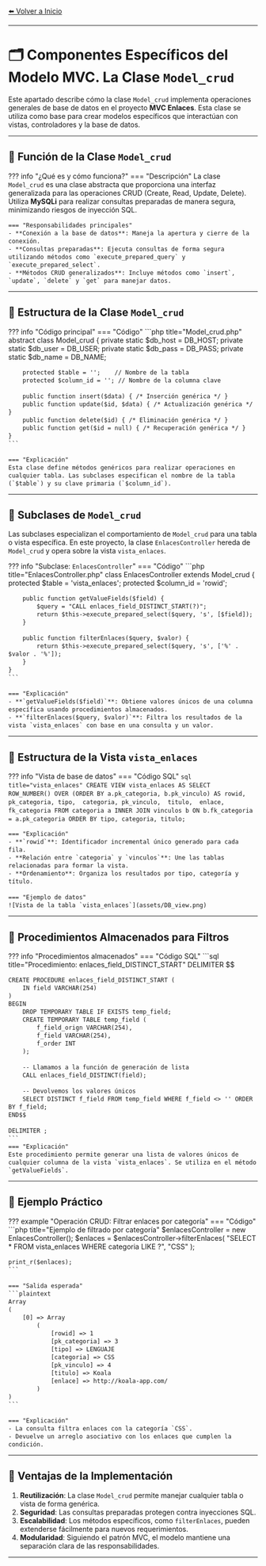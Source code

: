[⬅️ Volver a Inicio](index.md#documentación-del-proyecto-mvc-enlaces) <!-- Enlace de regreso -->

---

# 🗂️ Componentes Específicos del Modelo MVC. La Clase `Model_crud`

Este apartado describe cómo la clase `Model_crud` implementa operaciones generales de base de datos en el proyecto **MVC Enlaces**. Esta clase se utiliza como base para crear modelos específicos que interactúan con vistas, controladores y la base de datos.

---

## 📌 Función de la Clase `Model_crud`

??? info "¿Qué es y cómo funciona?"
    === "Descripción"
    La clase `Model_crud` es una clase abstracta que proporciona una interfaz generalizada para las operaciones CRUD (Create, Read, Update, Delete). Utiliza **MySQLi** para realizar consultas preparadas de manera segura, minimizando riesgos de inyección SQL.

    === "Responsabilidades principales"
    - **Conexión a la base de datos**: Maneja la apertura y cierre de la conexión.
    - **Consultas preparadas**: Ejecuta consultas de forma segura utilizando métodos como `execute_prepared_query` y `execute_prepared_select`.
    - **Métodos CRUD generalizados**: Incluye métodos como `insert`, `update`, `delete` y `get` para manejar datos.

---

## 🌟 Estructura de la Clase `Model_crud`

??? info "Código principal"
    === "Código"
    ```php title="Model_crud.php"
    abstract class Model_crud {
        private static $db_host = DB_HOST;
        private static $db_user = DB_USER;
        private static $db_pass = DB_PASS;
        private static $db_name = DB_NAME;

        protected $table = '';    // Nombre de la tabla
        protected $column_id = ''; // Nombre de la columna clave

        public function insert($data) { /* Inserción genérica */ }
        public function update($id, $data) { /* Actualización genérica */ }
        public function delete($id) { /* Eliminación genérica */ }
        public function get($id = null) { /* Recuperación genérica */ }
    }
    ```

    === "Explicación"
    Esta clase define métodos genéricos para realizar operaciones en cualquier tabla. Las subclases especifican el nombre de la tabla (`$table`) y su clave primaria (`$column_id`).

---

## 🔧 Subclases de `Model_crud`

Las subclases especializan el comportamiento de `Model_crud` para una tabla o vista específica. En este proyecto, la clase `EnlacesController` hereda de `Model_crud` y opera sobre la vista `vista_enlaces`.

??? info "Subclase: `EnlacesController`"
    === "Código"
    ```php title="EnlacesController.php"
    class EnlacesController extends Model_crud {
        protected $table = 'vista_enlaces';
        protected $column_id = 'rowid';

        public function getValueFields($field) {
            $query = "CALL enlaces_field_DISTINCT_START(?)";
            return $this->execute_prepared_select($query, 's', [$field]);
        }

        public function filterEnlaces($query, $valor) {
            return $this->execute_prepared_select($query, 's', ['%' . $valor . '%']);
        }
    }
    ```

    === "Explicación"
    - **`getValueFields($field)`**: Obtiene valores únicos de una columna específica usando procedimientos almacenados.
    - **`filterEnlaces($query, $valor)`**: Filtra los resultados de la vista `vista_enlaces` con base en una consulta y un valor.

---

## 📂 Estructura de la Vista `vista_enlaces`

??? info "Vista de base de datos"
    === "Código SQL"
    ```sql title="vista_enlaces"
    CREATE VIEW vista_enlaces AS
    SELECT 
        ROW_NUMBER() OVER (ORDER BY a.pk_categoria, b.pk_vinculo) AS rowid,
        pk_categoria,
        tipo, 
        categoria,
        pk_vinculo, 
        titulo, 
        enlace, 
        fk_categoria
    FROM categoria a
    INNER JOIN vinculos b ON b.fk_categoria = a.pk_categoria
    ORDER BY tipo, categoria, titulo;
    ```

    === "Explicación"
    - **`rowid`**: Identificador incremental único generado para cada fila.
    - **Relación entre `categoria` y `vinculos`**: Une las tablas relacionadas para formar la vista.
    - **Ordenamiento**: Organiza los resultados por tipo, categoría y título.

    === "Ejemplo de datos"
    ![Vista de la tabla `vista_enlaces`](assets/DB_view.png)

---

## 🔧 Procedimientos Almacenados para Filtros

??? info "Procedimientos almacenados"
    === "Código SQL"
    ```sql title="Procedimiento: enlaces_field_DISTINCT_START"
    DELIMITER $$

    CREATE PROCEDURE enlaces_field_DISTINCT_START (
        IN field VARCHAR(254)
    )
    BEGIN
        DROP TEMPORARY TABLE IF EXISTS temp_field;
        CREATE TEMPORARY TABLE temp_field (
            f_field_orign VARCHAR(254),
            f_field VARCHAR(254),
            f_order INT
        );
        
        -- Llamamos a la función de generación de lista
        CALL enlaces_field_DISTINCT(field);
        
        -- Devolvemos los valores únicos
        SELECT DISTINCT f_field FROM temp_field WHERE f_field <> '' ORDER BY f_field;
    END$$

    DELIMITER ;
    ```
    === "Explicación"
    Este procedimiento permite generar una lista de valores únicos de cualquier columna de la vista `vista_enlaces`. Se utiliza en el método `getValueFields`.

---

## 🌟 Ejemplo Práctico

??? example "Operación CRUD: Filtrar enlaces por categoría"
    === "Código"
    ```php title="Ejemplo de filtrado por categoría"
    $enlacesController = new EnlacesController();
    $enlaces = $enlacesController->filterEnlaces(
        "SELECT * FROM vista_enlaces WHERE categoria LIKE ?", "CSS"
    );

    print_r($enlaces);
    ```

    === "Salida esperada"
    ```plaintext
    Array
    (
        [0] => Array
            (
                [rowid] => 1
                [pk_categoria] => 3
                [tipo] => LENGUAJE
                [categoria] => CSS
                [pk_vinculo] => 4
                [titulo] => Koala
                [enlace] => http://koala-app.com/
            )
    )
    ```

    === "Explicación"
    - La consulta filtra enlaces con la categoría `CSS`.
    - Devuelve un arreglo asociativo con los enlaces que cumplen la condición.

---

## 🧩 Ventajas de la Implementación

1. **Reutilización**: La clase `Model_crud` permite manejar cualquier tabla o vista de forma genérica.
2. **Seguridad**: Las consultas preparadas protegen contra inyecciones SQL.
3. **Escalabilidad**: Los métodos específicos, como `filterEnlaces`, pueden extenderse fácilmente para nuevos requerimientos.
4. **Modularidad**: Siguiendo el patrón MVC, el modelo mantiene una separación clara de las responsabilidades.

---
